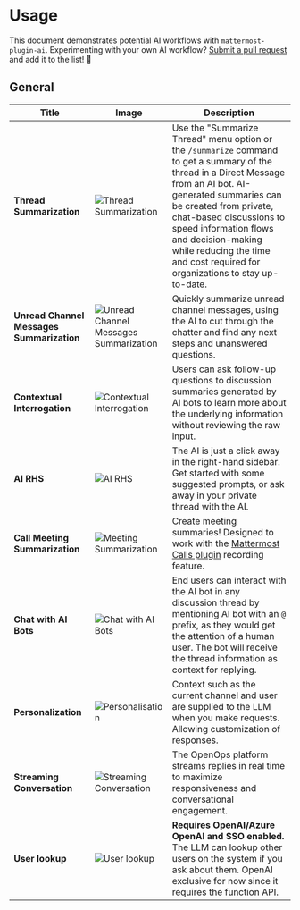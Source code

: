 # Usage

This document demonstrates potential AI workflows with `mattermost-plugin-ai`. Experimenting with your own AI workflow? [Submit a pull request](https://github.com/mattermost/mattermost-plugin-ai/pulls) and add it to the list! 🚀

## General

| Title                                          | Image                                                                                                                                                                                                                | Description                                                                                                                                                                                                                                                                                                                                                                                                   |
| ---------------------------------------------- | -------------------------------------------------------------------------------------------------------------------------------------------------------------------------------------------------------------------- | ------------------------------------------------------------------------------------------------------------------------------------------------------------------------------------------------------------------------------------------------------------------------------------------------------------------------------------------------------------------------------------------------------------- |
| **Thread Summarization**                       | ![Thread Summarization](https://github.com/mattermost/mattermost-plugin-ai/blob/master/img/summarize_button.gif?raw=true)                                                                                            | Use the "Summarize Thread" menu option or the `/summarize` command to get a summary of the thread in a Direct Message from an AI bot. AI-generated summaries can be created from private, chat-based discussions to speed information flows and decision-making while reducing the time and cost required for organizations to stay up-to-date.                                                               |
| **Unread Channel Messages Summarization**                       | ![Unread Channel Messages Summarization]()                                                                                            | Quickly summarize unread channel messages, using the AI to cut through the chatter and find any next steps and unanswered questions.                                                         |
| **Contextual Interrogation**                   | ![Contextual Interrogation](https://github.com/mattermost/mattermost-plugin-ai/blob/master/img/thread_interrogation.png?raw=true)                                                                                    | Users can ask follow-up questions to discussion summaries generated by AI bots to learn more about the underlying information without reviewing the raw input.                                                                                                                                                                                                                                                |
| **AI RHS**                     | ![AI RHS]()                                                                                          | The AI is just a click away in the right-hand sidebar. Get started with some suggested prompts, or ask away in your private thread with the AI. |
| **Call Meeting Summarization**                      | ![Meeting Summarization](https://github.com/mattermost/mattermost-plugin-ai/blob/master/img/meeting_summary.png?raw=true)                                                                                            | Create meeting summaries! Designed to work with the [Mattermost Calls plugin](https://github.com/mattermost/mattermost-plugin-calls) recording feature.                                                                                                                                                                                                                                                       |
| **Chat with AI Bots**                          | ![Chat with AI Bots](https://github.com/mattermost/mattermost-plugin-ai/blob/master/img/chat_anywhere.png?raw=true)                                                                                                  | End users can interact with the AI bot in any discussion thread by mentioning AI bot with an `@` prefix, as they would get the attention of a human user. The bot will receive the thread information as context for replying.                                                                                                                                                                                |
| **Personalization** | ![Personalisation](https://github.com/mattermost/mattermost-plugin-ai/raw/master/img/personalization.png)                                                                                                                   | Context such as the current channel and user are supplied to the LLM when you make requests. Allowing customization of responses. |
| **Streaming Conversation**                     | ![Streaming Conversation](https://github.com/mattermost/mattermost-plugin-ai/blob/master/img/summarize_thread.gif?raw=true)                                                                                          | The OpenOps platform streams replies in real time to maximize responsiveness and conversational engagement.|
| **User lookup**                     | ![User lookup](https://github.com/mattermost/mattermost-plugin-ai/assets/7295363/0b6cdadb-e182-4fde-ac80-50a359812ba8)                                                                                          | **Requires OpenAI/Azure OpenAI and SSO enabled.** The LLM can lookup other users on the system if you ask about them. OpenAI exclusive for now since it requires the function API.|
